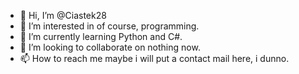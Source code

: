 - 👋 Hi, I’m @Ciastek28
- 👀 I’m interested in of course, programming.
- 🌱 I’m currently learning Python and C#.
- 💞️ I’m looking to collaborate on nothing now.
- 📫 How to reach me maybe i will put a contact mail here, i dunno.

<!---
Ciastek28/Ciastek28 is a ✨ special ✨ repository because its `README.md` (this file) appears on your GitHub profile.
You can click the Preview link to take a look at your changes.
--->

